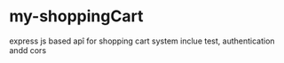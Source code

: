 # my-shoppingCart
express js based apî for shopping cart system
inclue test, authentication andd cors
